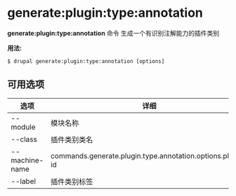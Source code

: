 # generate:plugin:type:annotation
**generate:plugin:type:annotation** 命令 生成一个有识别注解能力的插件类别

**用法:**
```
$ drupal generate:plugin:type:annotation [options] 
```

## 可用选项
选项 | 详细
-------|-------------
--module | 模块名称
--class | 插件类别类名
--machine-name | commands.generate.plugin.type.annotation.options.plugin-id
--label | 插件类别标签
